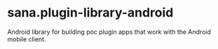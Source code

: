 # sana.plugin-library-android
Android library for building poc plugin apps that work with the Android mobile client.
